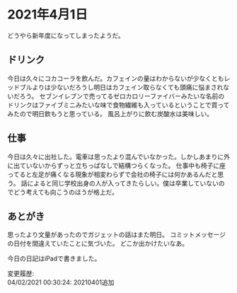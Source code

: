 # 2021年4月1日

どうやら新年度になってしまったようだ。

## ドリンク

今日は久々にコカコーラを飲んだ。カフェインの量はわからないが少なくともレッドブルよりは少ないだろうし明日はカフェイン取らなくても頭痛に悩まされないだろう。
セブンイレブンで売ってるゼロカロリーファイバーみたいな名前のドリンクはファイブミニみたいな味で食物繊維も入っているということで買ってみたので明日飲もうと思っている。
風呂上がりに飲む炭酸水は美味しい。

## 仕事

今日は久々に出社した。電車は思ったより混んでいなかった。しかしあまりに外に出ていないからずっと立ちっぱなしで結構つらくなった。
仕事中も椅子に座ってると左足が痛くなる現象が相変わらずで会社の椅子には何かあるんだと思う。
話によると同じ学校出身の人が入ってきたらしい。僕は卒業していないのでどう考えても向こうのほうが格上だ。

## あとがき

思ったより文量があったのでガジェットの話はまた明日。
コミットメッセージの日付を間違えていたことに気づいた。
どこか出かけたいなあ。

今日の日記はiPadで書きました。

変更履歴:  
04/02/2021 00:30:24: 20210401追加  
